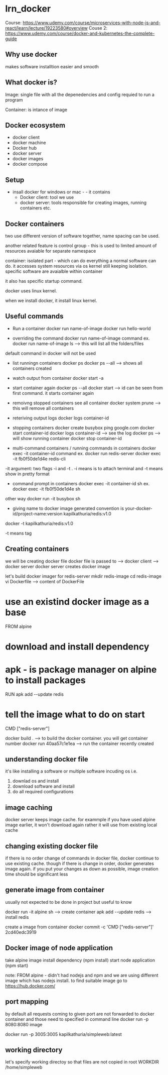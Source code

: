 # lrn_docker
Course: https://www.udemy.com/course/microservices-with-node-js-and-react/learn/lecture/19223580#overview
Couse 2: https://www.udemy.com/course/docker-and-kubernetes-the-complete-guide

## Why use docker
makes software installtion easier and smooth

## What docker is?
Image: single file with all the depenedencies and config requied to run a program

Container: is intance of image

## Docker ecosystem
* docker client
* docker machine
* Docker hub
* docker server
* docker images
* docker compose

## Setup
* insall docker for windows or mac - - it contains
   * Docker client: tool we use
   * docker server: tools responsible for creating images, running containers etc.

## Docker containers
two use different version of software together, name spacing can be used. 

another related feature is control group - this is used to limited amount of resources avaiable for separate namespace

container: isolated part  - which can do everything  a normal software can do. it accesses system resources via os kernel still keeping isolation.
specific software are avaialble within container

it also has specific startup command.

docker uses linux kernel.

when we install docker, it install linux kernel.

## Useful commands
* Run a container
docker run name-of-image
docker run hello-world

* overriding the command
docker run name-of-image command
ex. docker run name-of-image ls --> this will list all the folders/files

default command in docker will not be used

* list runningn containers
docker ps
docker ps --all --> shows all containers created

* watch output from container
docker start -a <image-id>

* start container again
docker ps --all
docker start <id>  --> id can be seen from first command. it starts container again

* remoivng stopped containers
see all container
docker system prune --> this will remove all containers

* reteriving output logs
docker logs container-id

* stopping containers
docker create busybox ping google.com
docker start container-id
docker logs container-id --> see the log
docker ps --> will show running container
docker stop container-id

* multi-command containers / running commands in containers
docker exec -it container-id command
ex. 
docker run redis-server
docker exec -it fb0f50de1d4e redis-cli

-it argument: two flags -i and -t . -i means is to attach terminal and -t means show in pretty format

* command prompt in containers
docker exec -it container-id sh
ex. docker exec -it fb0f50de1d4e sh

other way
docker run -it busybox sh

* giving name to docker image generated
convention  is
your-docker-id/project-name:version
kapilkathuria/redis:v1.0

docker -t kapilkathuria/redis:v1.0

-t means tag

## Creating containers
we will be creating docker file
docker file is passed to --> docker client --> docker server
docker server creates docker image

let's build docker imager for redis-server
mkdir redis-image
cd redis-image
vi Dockerfile --> content of DockerFile   
   # use an existind docker image as a base
   FROM alpine 

   # download and install  dependency
   # apk - is package manager on alpine to install packages
   RUN apk add --update redis

   # tell the image what to do on start
   CMD ["redis-server"]

docker build . --> to build the docker container.  you will get container number
docker run 40aa57c1e1ea --> run the container recently created


## understanding docker file
it's like installing a software or multiple software incuding os
i.e. 
1. downlad os and install
2. download software and install
3. do all required configurations

## image caching
docker server keeps image cache. for exammple if you  have used alpine image earlier, it won't download again rather it will use from existing local cache

## changing existing docker file
if there is no order change of commands in docker file, docker continue to use existing cache. though if there is change in order, docker generates image again. if you put your changes as down as possible, image creation time should be significant less 

## generate image from container
usually not expected to be done in project but useful to know


docker run -it alpine sh  --> create container
apk add --update redis --> install redis

create a image from container
docker commit -c 'CMD ["redis-server"]' 2cd40edc3919

## Docker image of node application
take alpine image
install dependency (npm install)
start node application (npm start)

note: FROM alpine - didn't had nodejs and npm and we  are using different image which has nodejs install. to find suitable image go to https://hub.docker.com/ 

## port mapping
by default all requests coming to given port are not forwarded to docker container and those need to specified in command line
docker run -p 8080:8080 image

docker run -p 3005:3005 kapilkathuria/simpleweb:latest

## working directory
let's specify working directoy so that files are not copied in root
WORKDIR /home/simpleweb